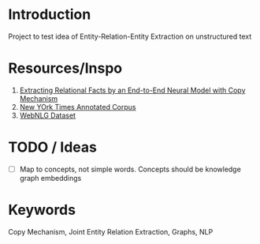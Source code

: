 # Introduction

Project to test idea of Entity-Relation-Entity Extraction on unstructured text

# Resources/Inspo

1. [Extracting Relational Facts by an End-to-End Neural Model with Copy Mechanism](https://aclanthology.org/P18-1047/)
1. [New YOrk Times Annotated Corpus](https://paperswithcode.com/dataset/new-york-times-annotated-corpus)
1. [WebNLG Dataset](https://paperswithcode.com/dataset/webnlg)

# TODO / Ideas

- [ ] Map to concepts, not simple words. Concepts should be knowledge graph embeddings

# Keywords

Copy Mechanism, Joint Entity Relation Extraction, Graphs, NLP
